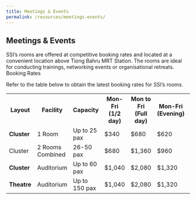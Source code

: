 ```yaml
---
title: Meetings & Events
permalink: /resources/meetings-events/
---
```

## Meetings & Events

SSI’s rooms are offered at competitive booking rates and located at a convenient location above Tiong Bahru MRT Station. The rooms are ideal for conducting trainings, networking events or organisational retreats.
Booking Rates

Refer to the table below to obtain the latest booking rates for SSI’s rooms.
<table>
		<tr>
			<th>Layout</th>
			<th>Facility</th>
			<th>Capacity</th>
			<th>Mon-Fri (1/2 day)</th>
			<th>Mon to Fri (Full day)</th>
			<th>Mon-Fri (Evening)</th>
			<th>Sat (1/2 day)</th>
			<th>Sat (Full day)</th>
		</tr>
		<tr>
			<td><strong>Cluster</strong></td>
			<td>1 Room</td>
			<td>Up to 25 pax</td>
			<td>$340</td>
			<td>$680</td>
			<td>$620</td>
			<td>$620</td>
			<td>$960</td>
		</tr>
		<tr>
			<td>Cluster</strong></td>
			<td>2 Rooms Combined</td>
			<td>26-50 pax</td>
			<td>$680</td>
			<td>$1,360</td>
			<td>$960</td>
			<td>$960</td>
			<td>$1,640</td>
		</tr>
		<tr>
			<td><strong>Cluster</strong></td>
			<td>Auditorium</td>
			<td>Up to 60 pax</td>
			<td>$1,040</td>
			<td>$2,080</td>
			<td>$1,320</td>
			<td>$1,320</td>
			<td>$2,360</td>
		</tr>
		<tr>
			<td><strong>Theatre</strong></td>
			<td>Auditorium</td>
			<td>Up to 150 pax</td>
			<td>$1,040</td>
			<td>$2,080</td>
			<td>$1,320</td>
			<td>$1,320</td>
			<td>$2,360</td>
		</tr>
</table>
